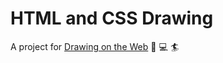 # HTML and CSS Drawing

A project for [Drawing on the Web](https://i6.cims.nyu.edu/~jc3436/dotw/color/) :art: :computer: :surfer: